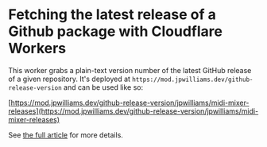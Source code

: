 # Fetching the latest release of a Github package with Cloudflare Workers

This worker grabs a plain-text version number of the latest GitHub release of a given repository. It's deployed at `https://mod.jpwilliams.dev/github-release-version` and can be used like so:

[https://mod.jpwilliams.dev/github-release-version/jpwilliams/midi-mixer-releases](https://mod.jpwilliams.dev/github-release-version/jpwilliams/midi-mixer-releases)

See [the full article](https://jpwilliams.dev/cloudflare-worker-github-releases) for more details.
